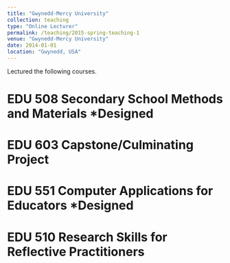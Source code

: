 ```yaml
---
title: "Gwynedd-Mercy University"
collection: teaching
type: "Online Lecturer"
permalink: /teaching/2015-spring-teaching-1
venue: "Gwynedd-Mercy University"
date: 2014-01-01
location: "Gwynedd, USA"
---
```


Lectured the following courses.

EDU 508 Secondary School Methods and Materials *Designed
======

EDU 603 Capstone/Culminating Project
======

EDU 551 Computer Applications for Educators *Designed
======

EDU 510 Research Skills for Reflective Practitioners
======
